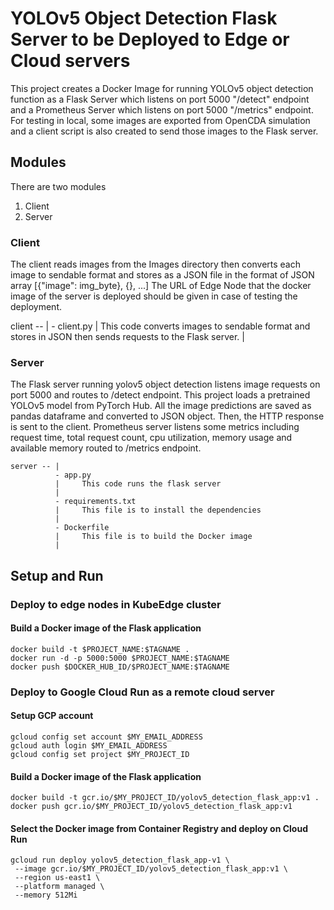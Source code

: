 # YOLOv5 Object Detection Flask Server to be Deployed to Edge or Cloud servers

This project creates a Docker Image for running YOLOv5 object detection function as a Flask Server which listens on port 5000 "/detect" endpoint and a Prometheus Server which listens on port 5000 "/metrics" endpoint.
For testing in local, some images are exported from OpenCDA simulation and a client script is also created to send those images to the Flask server.

## Modules
There are two modules
  1. Client
  2. Server

### Client
The client reads images from the Images directory then converts each image to sendable format and stores as a JSON file in the format of JSON array [{"image": img_byte}, {}, ...]
The URL of Edge Node that the docker image of the server is deployed should be given in case of testing the deployment.

client -- |
          - client.py
          |     This code converts images to sendable format and stores in JSON then sends requests to the Flask server.
          |

### Server
The Flask server running yolov5 object detection listens image requests on port 5000 and routes to /detect endpoint. This project loads a pretrained YOLOv5 model from PyTorch Hub. 
All the image predictions are saved as pandas dataframe and converted to JSON object. Then, the HTTP response is sent to the client.
Prometheus server listens some metrics including request time, total request count, cpu utilization, memory usage and available memory routed to /metrics endpoint.  

```
server -- |
          - app.py
          |     This code runs the flask server
          |
          - requirements.txt
          |     This file is to install the dependencies
          |
          - Dockerfile
          |     This file is to build the Docker image
          |
```

## Setup and Run

### Deploy to edge nodes in KubeEdge cluster

#### Build a Docker image of the Flask application

```
docker build -t $PROJECT_NAME:$TAGNAME .
docker run -d -p 5000:5000 $PROJECT_NAME:$TAGNAME
docker push $DOCKER_HUB_ID/$PROJECT_NAME:$TAGNAME
```

### Deploy to Google Cloud Run as a remote cloud server

#### Setup GCP account
```
gcloud config set account $MY_EMAIL_ADDRESS
gcloud auth login $MY_EMAIL_ADDRESS
gcloud config set project $MY_PROJECT_ID
```
#### Build a Docker image of the Flask application

```
docker build -t gcr.io/$MY_PROJECT_ID/yolov5_detection_flask_app:v1 .
docker push gcr.io/$MY_PROJECT_ID/yolov5_detection_flask_app:v1
```

#### Select the Docker image from Container Registry and deploy on Cloud Run
```
gcloud run deploy yolov5_detection_flask_app-v1 \
 --image gcr.io/$MY_PROJECT_ID/yolov5_detection_flask_app:v1 \
 --region us-east1 \
 --platform managed \
 --memory 512Mi
```

